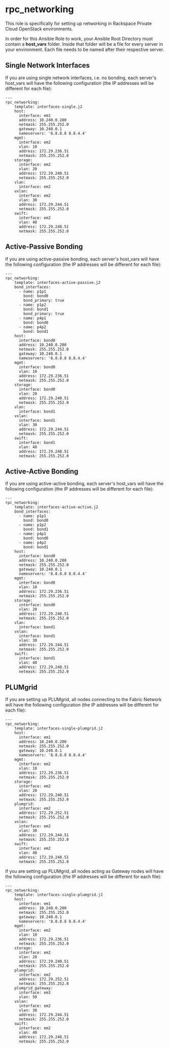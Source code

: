 rpc_networking
==============

This role is specifically for setting up networking in Rackspace Private Cloud OpenStack environments.

In order for this Ansible Role to work, your Ansible Root Directory must contain a __host_vars__ folder. Inside that folder will be a file for every server in your environment. Each file needs to be named after their respective server.

## Single Network Interfaces

If you are using single network interfaces, i.e. no bonding, each server's host_vars will have the following configuration (the IP addresses will be different for each file):

    ---
    rpc_networking:
        template: interfaces-single.j2
        host:
          interface: em1
          address: 10.240.0.200
          netmask: 255.255.252.0
          gateway: 10.240.0.1
          nameservers: '8.8.8.8 8.8.4.4'
        mgmt:
          interface: em2
          vlan: 10
          address: 172.29.236.51
          netmask: 255.255.252.0
        storage:
          interface: em2
          vlan: 20
          address: 172.29.240.51
          netmask: 255.255.252.0
        vlan:
          interface: em2
        vxlan:
          interface: em2
          vlan: 30
          address: 172.29.244.51
          netmask: 255.255.252.0
        swift:
          interface: em2
          vlan: 40
          address: 172.29.248.51
          netmask: 255.255.252.0

## Active-Passive Bonding

If you are using active-passive bonding, each server's host_vars will have the following configuration (the IP addresses will be different for each file):

    ---
    rpc_networking:
        template: interfaces-active-passive.j2
        bond_interfaces:
          - name: p1p1
            bond: bond0
            bond_primary: true
          - name: p1p2
            bond: bond1
            bond_primary: true
          - name: p4p1
            bond: bond0
          - name: p4p2
            bond: bond1
        host:
          interface: bond0
          address: 10.240.0.200
          netmask: 255.255.252.0
          gateway: 10.240.0.1
          nameservers: '8.8.8.8 8.8.4.4'
        mgmt:
          interface: bond0
          vlan: 10
          address: 172.29.236.51
          netmask: 255.255.252.0
        storage:
          interface: bond0
          vlan: 20
          address: 172.29.240.51
          netmask: 255.255.252.0
        vlan:
          interface: bond1
        vxlan:
          interface: bond1
          vlan: 30
          address: 172.29.244.51
          netmask: 255.255.252.0
        swift:
          interface: bond1
          vlan: 40
          address: 172.29.248.51
          netmask: 255.255.252.0

## Active-Active Bonding

If you are using active-active bonding, each server's host_vars will have the following configuration (the IP addresses will be different for each file):

    ---
    rpc_networking:
        template: interfaces-active-active.j2
        bond_interfaces:
          - name: p1p1
            bond: bond0
          - name: p1p2
            bond: bond1
          - name: p4p1
            bond: bond0
          - name: p4p2
            bond: bond1
        host:
          interface: bond0
          address: 10.240.0.200
          netmask: 255.255.252.0
          gateway: 10.240.0.1
          nameservers: '8.8.8.8 8.8.4.4'
        mgmt:
          interface: bond0
          vlan: 10
          address: 172.29.236.51
          netmask: 255.255.252.0
        storage:
          interface: bond0
          vlan: 20
          address: 172.29.240.51
          netmask: 255.255.252.0
        vlan:
          interface: bond1
        vxlan:
          interface: bond1
          vlan: 30
          address: 172.29.244.51
          netmask: 255.255.252.0
        swift:
          interface: bond1
          vlan: 40
          address: 172.29.248.51
          netmask: 255.255.252.0

## PLUMgrid

If you are setting up PLUMgrid, all nodes connecting to the Fabric Network will have the following configuration (the IP addresses will be different for each file):

    ---
    rpc_networking:
        template: interfaces-single-plumgrid.j2
        host:
          interface: em1
          address: 10.240.0.200
          netmask: 255.255.252.0
          gateway: 10.240.0.1
          nameservers: '8.8.8.8 8.8.4.4'
        mgmt:
          interface: em2
          vlan: 10
          address: 172.29.236.51
          netmask: 255.255.252.0
        storage:
          interface: em2
          vlan: 20
          address: 172.29.240.51
          netmask: 255.255.252.0
        plumgrid:
          interface: em2
          address: 172.29.252.51
          netmask: 255.255.252.0
        vxlan:
          interface: em2
          vlan: 30
          address: 172.29.244.51
          netmask: 255.255.252.0
        swift:
          interface: em2
          vlan: 40
          address: 172.29.248.51
          netmask: 255.255.252.0

If you are setting up PLUMgrid, all nodes acting as Gateway nodes will have the following configuration (the IP addresses will be different for each file):

    ---
    rpc_networking:
        template: interfaces-single-plumgrid.j2
        host:
          interface: em1
          address: 10.240.0.200
          netmask: 255.255.252.0
          gateway: 10.240.0.1
          nameservers: '8.8.8.8 8.8.4.4'
        mgmt:
          interface: em2
          vlan: 10
          address: 172.29.236.51
          netmask: 255.255.252.0
        storage:
          interface: em2
          vlan: 20
          address: 172.29.240.51
          netmask: 255.255.252.0
        plumgrid:
          interface: em2
          address: 172.29.252.51
          netmask: 255.255.252.0
        plumgrid_gateway:
          interface: em3
          vlan: 50
        vxlan:
          interface: em2
          vlan: 30
          address: 172.29.244.51
          netmask: 255.255.252.0
        swift:
          interface: em2
          vlan: 40
          address: 172.29.248.51
          netmask: 255.255.252.0
